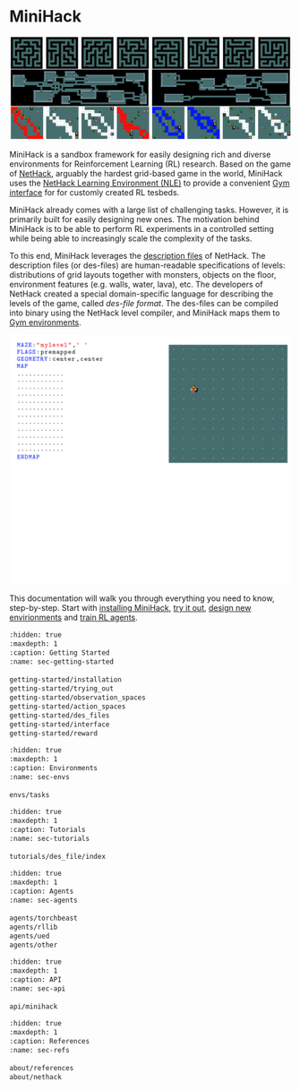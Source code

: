 # MiniHack

![](imgs/minihack_envs.png)

MiniHack is a sandbox framework for easily designing rich and diverse environments for Reinforcement Learning (RL) research.
Based on the game of [NetHack](./about/nethack), arguably the hardest grid-based game in the world, MiniHack uses the [NetHack Learning Environment (NLE)](./nethack#nethack-learning-environment) to provide a convenient [Gym interface](https://github.com/openai/gym) for for customly created RL tesbeds.

MiniHack already comes with a large list of challenging tasks.
However, it is primarily built for easily designing new ones.
The motivation behind MiniHack is to be able to perform RL
experiments in a controlled setting while being able to increasingly
scale the complexity of the tasks.

To this end, MiniHack leverages the [description files](./getting-started/des_files) of NetHack. The description files (or des-files) are human-readable specifications of levels: distributions of grid layouts together with monsters, objects on the floor, environment features (e.g. walls, water, lava), etc. The developers of NetHack created a special domain-specific language for describing the levels of the game, called _des-file format_. The des-files can be compiled into binary using the NetHack level compiler, and MiniHack maps them to [Gym environments](https://github.com/openai/gym).

![](imgs/des_file.gif)

This documentation will walk you through everything you need to know, step-by-step.
Start with [installing MiniHack](getting-started/installation), [try it out](getting-started/trying_out), [design new envirionments](getting-started/interface) and [train RL agents](agents/torchbeast).


```{toctree}
:hidden: true
:maxdepth: 1
:caption: Getting Started
:name: sec-getting-started

getting-started/installation
getting-started/trying_out
getting-started/observation_spaces
getting-started/action_spaces
getting-started/des_files
getting-started/interface
getting-started/reward
```

```{toctree}
:hidden: true
:maxdepth: 1
:caption: Environments
:name: sec-envs

envs/tasks
```

```{toctree}
:hidden: true
:maxdepth: 1
:caption: Tutorials
:name: sec-tutorials

tutorials/des_file/index
```

```{toctree}
:hidden: true
:maxdepth: 1
:caption: Agents
:name: sec-agents

agents/torchbeast
agents/rllib
agents/ued
agents/other
```

```{toctree}
:hidden: true
:maxdepth: 1
:caption: API
:name: sec-api

api/minihack
```

```{toctree}
:hidden: true
:maxdepth: 1
:caption: References
:name: sec-refs

about/references
about/nethack
```
